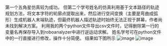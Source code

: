 第一个五角星仿真较为成功。
但第二个学号姓名的仿真利用基于文本路径的轨迹规划方法，将文本字符的轮廓点提取出来，然后进行空间变换（主要是弯曲成弧形）生成机器人末端轨迹，但最终机器人描述轨迹时始终无法正视于屏幕，作者尚未找到解决方案。
利用我的两个python文件导出csv文件时，记得删除第一行的变量名再保存导入到roboanalyzer中进行逆运动求解。
姓名学号可在python文件中的一行直接进行修改，操作十分简便。
结果如下图所示
![image](https://github.com/user-attachments/assets/19948ae1-9f90-4677-a0d1-a6ea060e9e8c)
![image](https://github.com/user-attachments/assets/b7dfb9d6-11c2-42ee-ac54-6d9ca8ce280b)
